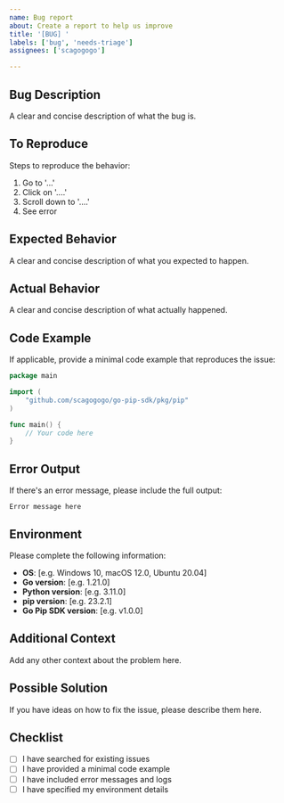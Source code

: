 ```yaml
---
name: Bug report
about: Create a report to help us improve
title: '[BUG] '
labels: ['bug', 'needs-triage']
assignees: ['scagogogo']

---
```


## Bug Description

A clear and concise description of what the bug is.

## To Reproduce

Steps to reproduce the behavior:

1. Go to '...'
2. Click on '....'
3. Scroll down to '....'
4. See error

## Expected Behavior

A clear and concise description of what you expected to happen.

## Actual Behavior

A clear and concise description of what actually happened.

## Code Example

If applicable, provide a minimal code example that reproduces the issue:

```go
package main

import (
    "github.com/scagogogo/go-pip-sdk/pkg/pip"
)

func main() {
    // Your code here
}
```

## Error Output

If there's an error message, please include the full output:

```
Error message here
```

## Environment

Please complete the following information:

- **OS**: [e.g. Windows 10, macOS 12.0, Ubuntu 20.04]
- **Go version**: [e.g. 1.21.0]
- **Python version**: [e.g. 3.11.0]
- **pip version**: [e.g. 23.2.1]
- **Go Pip SDK version**: [e.g. v1.0.0]

## Additional Context

Add any other context about the problem here.

## Possible Solution

If you have ideas on how to fix the issue, please describe them here.

## Checklist

- [ ] I have searched for existing issues
- [ ] I have provided a minimal code example
- [ ] I have included error messages and logs
- [ ] I have specified my environment details
